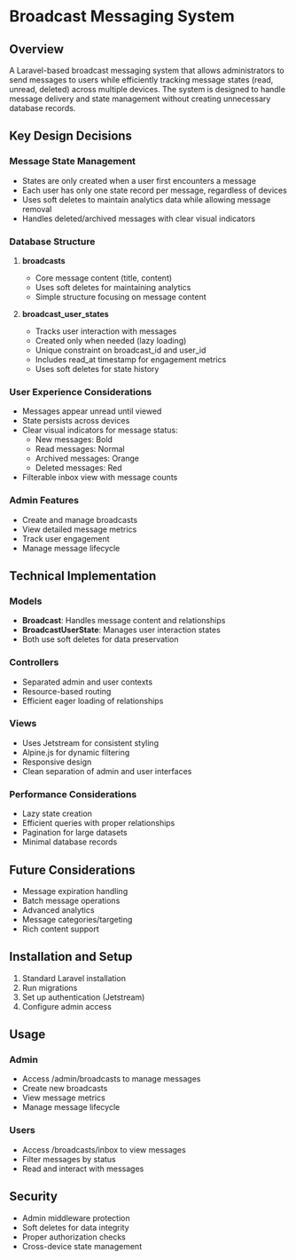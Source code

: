 # Broadcast Messaging System

## Overview
A Laravel-based broadcast messaging system that allows administrators to send messages to users while efficiently tracking message states (read, unread, deleted) across multiple devices. The system is designed to handle message delivery and state management without creating unnecessary database records.

## Key Design Decisions

### Message State Management
- States are only created when a user first encounters a message
- Each user has only one state record per message, regardless of devices
- Uses soft deletes to maintain analytics data while allowing message removal
- Handles deleted/archived messages with clear visual indicators

### Database Structure
1. **broadcasts**
   - Core message content (title, content)
   - Uses soft deletes for maintaining analytics
   - Simple structure focusing on message content

2. **broadcast_user_states**
   - Tracks user interaction with messages
   - Created only when needed (lazy loading)
   - Unique constraint on broadcast_id and user_id
   - Includes read_at timestamp for engagement metrics
   - Uses soft deletes for state history

### User Experience Considerations
- Messages appear unread until viewed
- State persists across devices
- Clear visual indicators for message status:
  - New messages: Bold
  - Read messages: Normal
  - Archived messages: Orange
  - Deleted messages: Red
- Filterable inbox view with message counts

### Admin Features
- Create and manage broadcasts
- View detailed message metrics
- Track user engagement
- Manage message lifecycle

## Technical Implementation

### Models
- **Broadcast**: Handles message content and relationships
- **BroadcastUserState**: Manages user interaction states
- Both use soft deletes for data preservation

### Controllers
- Separated admin and user contexts
- Resource-based routing
- Efficient eager loading of relationships

### Views
- Uses Jetstream for consistent styling
- Alpine.js for dynamic filtering
- Responsive design
- Clean separation of admin and user interfaces

### Performance Considerations
- Lazy state creation
- Efficient queries with proper relationships
- Pagination for large datasets
- Minimal database records

## Future Considerations
- Message expiration handling
- Batch message operations
- Advanced analytics
- Message categories/targeting
- Rich content support

## Installation and Setup
1. Standard Laravel installation
2. Run migrations
3. Set up authentication (Jetstream)
4. Configure admin access

## Usage
### Admin
- Access /admin/broadcasts to manage messages
- Create new broadcasts
- View message metrics
- Manage message lifecycle

### Users
- Access /broadcasts/inbox to view messages
- Filter messages by status
- Read and interact with messages

## Security
- Admin middleware protection
- Soft deletes for data integrity
- Proper authorization checks
- Cross-device state management